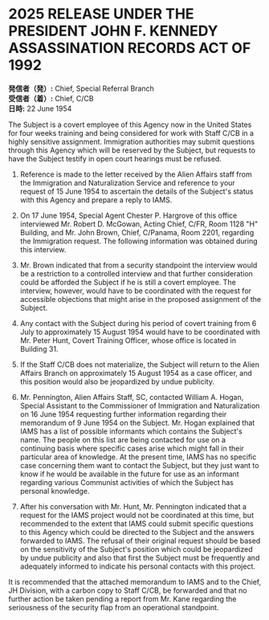 # 2025 RELEASE UNDER THE PRESIDENT JOHN F. KENNEDY ASSASSINATION RECORDS ACT OF 1992

**発信者（発）:** Chief, Special Referral Branch  
**受信者（着）:** Chief, C/CB  
**日時:** 22 June 1954  

The Subject is a covert employee of this Agency now in the United States for four weeks training and being considered for work with Staff C/CB in a highly sensitive assignment. Immigration authorities may submit questions through this Agency which will be reserved by the Subject, but requests to have the Subject testify in open court hearings must be refused.

1. Reference is made to the letter received by the Alien Affairs staff from the Immigration and Naturalization Service and reference to your request of 15 June 1954 to ascertain the details of the Subject's status with this Agency and prepare a reply to IAMS.

2. On 17 June 1954, Special Agent Chester P. Hargrove of this office interviewed Mr. Robert D. McGowan, Acting Chief, C/FR, Room 1128 "H" Building, and Mr. John Brown, Chief, C/Panama, Room 2201, regarding the Immigration request. The following information was obtained during this interview.

3. Mr. Brown indicated that from a security standpoint the interview would be a restriction to a controlled interview and that further consideration could be afforded the Subject if he is still a covert employee. The interview, however, would have to be coordinated with the request for accessible objections that might arise in the proposed assignment of the Subject.

4. Any contact with the Subject during his period of covert training from 6 July to approximately 15 August 1954 would have to be coordinated with Mr. Peter Hunt, Covert Training Officer, whose office is located in Building 31.

5. If the Staff C/CB does not materialize, the Subject will return to the Alien Affairs Branch on approximately 15 August 1954 as a case officer, and this position would also be jeopardized by undue publicity.

6. Mr. Pennington, Alien Affairs Staff, SC, contacted William A. Hogan, Special Assistant to the Commissioner of Immigration and Naturalization on 16 June 1954 requesting further information regarding their memorandum of 9 June 1954 on the Subject. Mr. Hogan explained that IAMS has a list of possible informants which contains the Subject's name. The people on this list are being contacted for use on a continuing basis where specific cases arise which might fall in their particular area of knowledge. At the present time, IAMS has no specific case concerning them want to contact the Subject, but they just want to know if he would be available in the future for use as an informant regarding various Communist activities of which the Subject has personal knowledge.

7. After his conversation with Mr. Hunt, Mr. Pennington indicated that a request for the IAMS project would not be coordinated at this time, but recommended to the extent that IAMS could submit specific questions to this Agency which could be directed to the Subject and the answers forwarded to IAMS. The refusal of their original request should be based on the sensitivity of the Subject's position which could be jeopardized by undue publicity and also that first the Subject must be frequently and adequately informed to indicate his personal contacts with this project.

It is recommended that the attached memorandum to IAMS and to the Chief, JH Division, with a carbon copy to Staff C/CB, be forwarded and that no further action be taken pending a report from Mr. Kane regarding the seriousness of the security flap from an operational standpoint.